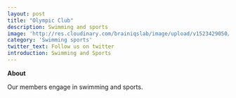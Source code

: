 ```yaml
---
layout: post
title: "Olympic Club"
description: Swimming and sports
image: 'http://res.cloudinary.com/brainiqslab/image/upload/v1523429050/olympic_amlczy.png'
category: 'Swimming sports'
twitter_text: Follow us on twitter
introduction: Swimming and Sports
---
```


**About**

Our members engage in swimming and sports.
